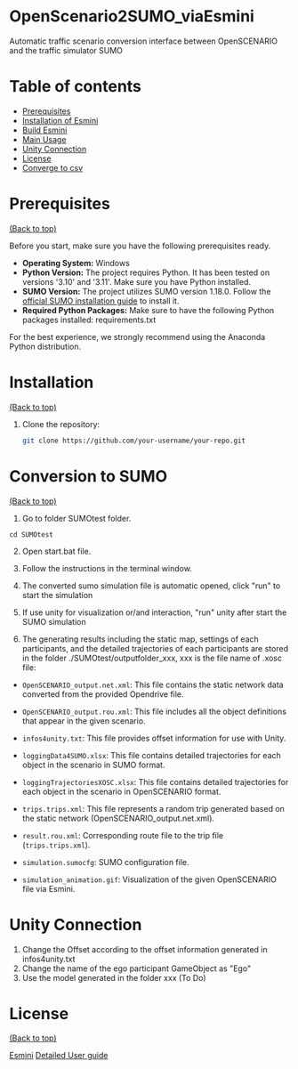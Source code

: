 # OpenScenario2SUMO_viaEsmini
Automatic traffic scenario conversion interface between OpenSCENARIO and the traffic simulator SUMO


# Table of contents

- [Prerequisites](#prerequisites)
- [Installation of Esmini](#installation-of-esmini)
- [Build Esmini](#build-esmini)
- [Main Usage](#main-usage)
- [Unity Connection](#unity-connection)
- [License](#license)
- [Converge to csv](#converge-to-csv)


# Prerequisites
[(Back to top)](#table-of-contents)

Before you start, make sure you have the following prerequisites ready.

- **Operating System:** Windows
- **Python Version:** The project requires Python. It has been tested on versions '3.10' and '3.11'. Make sure you have Python installed.
- **SUMO Version:** The project utilizes SUMO version 1.18.0. Follow the [official SUMO installation guide](https://sumo.dlr.de/docs/Installing/index.html) to install it.
- **Required Python Packages:** Make sure to have the following Python packages installed: requirements.txt


  
For the best experience, we strongly recommend using the Anaconda Python distribution.

# Installation
[(Back to top)](#table-of-contents)

1. Clone the repository:

   ```bash
   git clone https://github.com/your-username/your-repo.git
   ```





# Conversion to SUMO
[(Back to top)](#table-of-contents)

1. Go to folder SUMOtest folder.
```
cd SUMOtest
```

2. Open start.bat file.
   
3. Follow the instructions in the terminal window.
   
4. The converted sumo simulation file is automatic opened, click "run" to start the simulation

5. If use unity for visualization or/and interaction, "run" unity after start the SUMO simulation
   
6. The generating results including the static map, settings of each participants, and the detailed trajectories of each participants are stored in the folder ./SUMOtest/outputfolder_xxx, xxx is the file name of .xosc file:  

  - `OpenSCENARIO_output.net.xml`: This file contains the static network data converted from the provided Opendrive file.

  - `OpenSCENARIO_output.rou.xml`: This file includes all the object definitions that appear in the given scenario.
  
  - `infos4unity.txt`: This file provides offset information for use with Unity.
  
  - `loggingData4SUMO.xlsx`: This file contains detailed trajectories for each object in the scenario in SUMO format.
  
  - `loggingTrajectoriesXOSC.xlsx`: This file contains detailed trajectories for each object in the scenario in OpenSCENARIO format.
  
  - `trips.trips.xml`: This file represents a random trip generated based on the static network (OpenSCENARIO_output.net.xml).
  
  - `result.rou.xml`: Corresponding route file to the trip file (`trips.trips.xml`).
  
  - `simulation.sumocfg`: SUMO configuration file.
  
  - `simulation_animation.gif`: Visualization of the given OpenSCENARIO file via Esmini.











# Unity Connection

1. Change the Offset according to the offset information generated in infos4unity.txt 
2. Change the name of the ego participant GameObject as "Ego"
3. Use the model generated in the folder xxx (To Do)



# License

[(Back to top)](#table-of-contents)




[Esmini](https://github.com/esmini/esmini.git)
[Detailed User guide](https://esmini.github.io)


